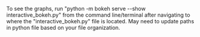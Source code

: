 To see the graphs, run "python -m bokeh serve --show interactive_bokeh.py" from the command line/terminal after navigating to where the "interactive_bokeh.py" file is located. May need to update paths in python file based on your file organization.
